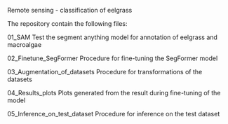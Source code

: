 Remote sensing - classification of eelgrass



The repository contain the following files:

01_SAM
Test the segment anything model for annotation of eelgrass and macroalgae

02_Finetune_SegFormer
Procedure for fine-tuning the SegFormer model 

03_Augmentation_of_datasets
Procedure for transformations of the datasets

04_Results_plots
Plots generated from the result during fine-tuning of the model

05_Inference_on_test_dataset
Procedure for inference on the test dataset
